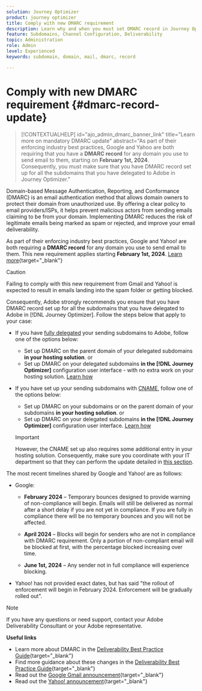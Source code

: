 ```yaml
---
solution: Journey Optimizer
product: journey optimizer
title: Comply with new DMARC requirement
description: Learn why and when you must set DMARC record in Journey Optimizer
feature: Subdomains, Channel Configuration, Deliverability
topic: Administration
role: Admin
level: Experienced
keywords: subdomain, domain, mail, dmarc, record

---
```

# Comply with new DMARC requirement {#dmarc-record-update}

>[!CONTEXTUALHELP]
>id="ajo_admin_dmarc_banner_link"
>title="Learn more on mandatory DMARC update"
>abstract="As part of their enforcing industry best practices, Google and Yahoo are both requiring that you have a **DMARC record** for any domain you use to send email to them, starting on **February 1st, 2024**.<br>Consequently, you must make sure that you have DMARC record set up for all the subdomains that you have delegated to Adobe in Journey Optimizer."

Domain-based Message Authentication, Reporting, and Conformance (DMARC) is an email authentication method that allows domain owners to protect their domain from unauthorized use. By offering a clear policy to email providers/ISPs, it helps prevent malicious actors from sending emails claiming to be from your domain. Implementing DMARC reduces the risk of legitimate emails being marked as spam or rejected, and improve your email deliverability.

As part of their enforcing industry best practices, Google and Yahoo! are both requiring a **DMARC record** for any domain you use to send email to them. This new requirement applies starting **February 1st, 2024**. [Learn more](https://experienceleague.adobe.com/docs/deliverability-learn/deliverability-best-practice-guide/additional-resources/guidance-around-changes-to-google-and-yahoo.html#dmarc){target="_blank"}

>[!CAUTION]
>
>Failing to comply with this new requirement from Gmail and Yahoo! is expected to result in emails landing into the spam folder or getting blocked.

Consequently, Adobe strongly recommends you ensure that you have DMARC record set up for all the subdomains that you have delegated to Adobe in [!DNL Journey Optimizer]. Follow the steps below that apply to your case:

* If you have [fully delegated](delegate-subdomain.md#full-subdomain-delegation) your sending subdomains to Adobe, follow one of the options below:

    * Set up DMARC on the parent domain of your delegated subdomains **in your hosting solution**.
        or
    * Set up DMARC on your delegated subdomains **in the [!DNL Journey Optimizer]** configuration user interface - with no extra work on your hosting solution. [Learn how](dmarc-record.md#implement-dmarc)

* If you have set up your sending subdomains with [CNAME](delegate-subdomain.md#cname-subdomain-delegation), follow one of the options below:

    * Set up DMARC on your subdomains or on the parent domain of your subdomains **in your hosting solution**.
        or
    * Set up DMARC on your delegated subdomains **in the [!DNL Journey Optimizer]** configuration user interface. [Learn how](dmarc-record.md#implement-dmarc)
    
    >[!IMPORTANT]
    >
    >However, the CNAME set up also requires some additional entry in your hosting solution. Consequently, make sure you coordinate with your IT department so that they can perform the update detailed in [this section](dmarc-record.md#implement-dmarc).

The most recent timelines shared by Google and Yahoo! are as follows:

* Google:

    * **February 2024** – Temporary bounces designed to provide warning of non-compliance will begin. Emails will still be delivered as normal after a short delay if you are not yet in compliance. If you are fully in compliance there will be no temporary bounces and you will not be affected.

    * **April 2024** – Blocks will begin for senders who are not in compliance with DMARC requirement. Only a portion of non-compliant email will be blocked at first, with the percentage blocked increasing over time.

    * **June 1st, 2024** – Any sender not in full compliance will experience blocking.

* Yahoo! has not provided exact dates, but has said "the rollout of enforcement will begin in February 2024. Enforcement will be gradually rolled out".

>[!NOTE]
>
>If you have any questions or need support, contact your Adobe Deliverability Consultant or your Adobe representative.

**Useful links**

* Learn more about DMARC in the [Deliverability Best Practice Guide](https://experienceleague.adobe.com/docs/deliverability-learn/deliverability-best-practice-guide/additional-resources/technotes/implement-dmarc.html#about){target="_blank"}
* Find more guidance about these changes in the [Deliverability Best Practice Guide](https://experienceleague.adobe.com/docs/deliverability-learn/deliverability-best-practice-guide/additional-resources/guidance-around-changes-to-google-and-yahoo.html){target="_blank"}
* Read out the [Google Gmail announcement](https://blog.google/products/gmail/gmail-security-authentication-spam-protection/){target="_blank"}
* Read out the [Yahoo! announcement](https://blog.postmaster.yahooinc.com/post/730172167494483968/more-secure-less-spam){target="_blank"}
